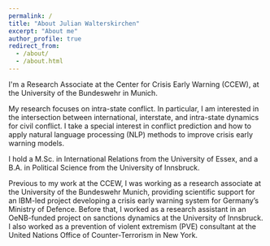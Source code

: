```yaml
---
permalink: /
title: "About Julian Walterskirchen"
excerpt: "About me"
author_profile: true
redirect_from: 
  - /about/
  - /about.html
---
```


I'm a Research Associate at the Center for Crisis Early Warning (CCEW), at the University of the Bundeswehr in Munich.

My research focuses on intra-state conflict. In particular, I am interested in the intersection between international, interstate, and intra-state dynamics for civil conflict. I take a special interest in conflict prediction and how to apply natural language processing (NLP) methods to improve crisis early warning models.

I hold a M.Sc. in International Relations from the University of Essex, and a B.A. in Political Science from the University of Innsbruck.

Previous to my work at the CCEW, I was working as a research associate at the University of the Bundeswehr Munich, providing scientific support for an IBM-led project developing a crisis early warning system for Germany’s Ministry of Defence. Before that, I worked as a research assistant in an OeNB-funded project on sanctions dynamics at the University of Innsbruck. I also worked as a prevention of violent extremism (PVE) consultant at the United Nations Office of Counter-Terrorism in New York.
